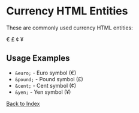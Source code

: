# Currency HTML Entities

These are commonly used currency HTML entities:

&euro; &pound; &cent; &yen;

## Usage Examples

- `&euro;` - Euro symbol (€)
- `&pound;` - Pound symbol (£)
- `&cent;` - Cent symbol (¢)
- `&yen;` - Yen symbol (¥)

[Back to Index](../../index.md) 